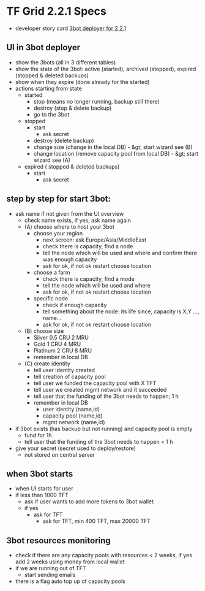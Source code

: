 
# TF Grid 2.2.1 Specs

- developer story card [3bot deployer for 2.2.1](https://github.com/threefoldtech/home/issues/906)

## UI in 3bot deployer

- show the 3bots (all in 3 different tables)
- show the state of the 3bot: active (started), archived (stopped), expired (stopped &amp; deleted backups)
- show when they expire (done already for the started)
- actions starting from state
  - started
    - stop (means no longer running, backup still there)
    - destroy (stop &amp; delete backup)
    - go to the 3bot
  - stopped
    - start
      - ask secret
    - destroy (delete backup)
    - change size (change in the local DB) - \&gt; start wizard see (B)
    - change location (remove capacity pool from local DB) - \&gt; start wizard see (A)
  - expired ( stopped &amp; deleted backups)
    - start
      - ask secret

## step by step for start 3bot:

- ask name if not given from the UI overview
  - check name exists, if yes, ask name again
  - (A) choose where to host your 3bot
    - choose your region
      - next screen: ask Europe/Asia/MiddleEast
      - check there is capacity, find a node
      - tell the node which will be used and where and confirm there was enough capacity
      - ask for ok, if not ok restart choose location
    - choose a farm
      - check there is capacity, find a mode
      - tell the node which will be used and where
      - ask for ok, if not ok restart choose location
    - specific node
      - check if enough capacity
      - tell something about the node: its life since, capacity is X,Y ..., name...
      - ask for ok, if not ok restart choose location
  - (B) choose size
    - Silver 0.5 CRU 2 MRU
    - Gold 1 CRU 4 MRU
    - Platinum  2 CRU 8 MRU
    - remember in local DB
  - (C) create identity
    - tell user identity created
    - tell creation of capacity pool
    - tell user we funded the capacity pool with X TFT
    - tell user we created mgmt network and it succeeded
    - tell user that the funding of the 3bot needs to happen; 1 h
    - remember in local DB
      - user identity (name,id)
      - capacity pool (name,id)
      - mgmt network (name,id)
- if 3bot exists (has backup but not running) and capacity pool is empty
  - fund for 1h
  - tell user that the funding of the 3bot needs to happen < 1 h
- give your secret (secret used to deploy/restore)
  - not stored on central server

## when 3bot starts

- when UI starts for user
- if less than 1000 TFT
  - ask if user wants to add more tokens to 3bot wallet
  - if yes
    - ask for TFT
      - ask for TFT, min 400 TFT, max 20000 TFT

## 3bot resources monitoring

- check if there are any capacity pools with resources < 2 weeks,
 if yes add 2 weeks using money from local wallet
- if we are running out of TFT
  - start sending emails
- there is a flag auto top up of capacity pools

